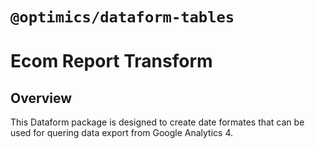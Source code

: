 # `@optimics/dataform-tables`

# Ecom Report Transform

## Overview

This Dataform package is designed to create date formates that can be used
for quering data export from Google Analytics 4.